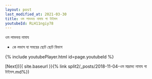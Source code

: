 ```yaml
---
layout: post
last_modified_at: 2021-03-30
title: ওম লাভভয় নামায গা টাইমস
youtubeId: RLH11ngiy78
---
```

 
 
 ওম লাভভয় নামায  
 
 -  কে লভাস যা সময়ের ছোট ছোট বিভাগ 
 
  
 
  
 
 
 
 
 
 


{% include youtubePlayer.html id=page.youtubeId %}
 
[Next]({{ site.baseurl }}{% link  split2/_posts/2018-11-04-ওম  মাদ্রাভ্য  নামায গা টাইমস.md%})
 

